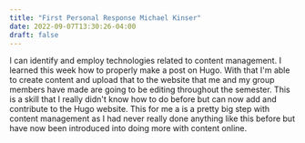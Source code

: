 ```yaml
---
title: "First Personal Response Michael Kinser"
date: 2022-09-07T13:30:26-04:00
draft: false
---
```


I can identify and employ technologies related to content management. I learned this week how to properly make a post on Hugo. With that I'm able to create content and upload that to the website that me and my group members have made are going to be editing throughout the semester. This is a skill that I really didn't know how to do before but can now add and contribute to the Hugo website. This for me a is a pretty big step with content management as I had never really done anything like this before but have now been introduced into doing more with content online. 